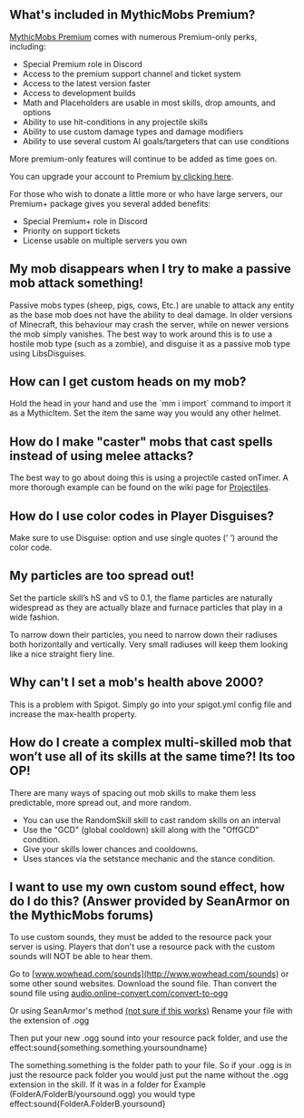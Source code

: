 What's included in MythicMobs Premium?
--------------------------------------

[MythicMobs
Premium](http://www.mythicmobs.net/index.php?account/upgrades) comes
with numerous Premium-only perks, including:

-   Special Premium role in Discord
-   Access to the premium support channel and ticket system
-   Access to the latest version faster
-   Access to development builds
-   Math and Placeholders are usable in most skills, drop amounts, and
    options
-   Ability to use hit-conditions in any projectile skills
-   Ability to use custom damage types and damage modifiers
-   Ability to use several custom AI goals/targeters that can use
    conditions

More premium-only features will continue to be added as time goes on.

You can upgrade your account to Premium [by clicking
here](http://www.mythicmobs.net/index.php?account/upgrades).

For those who wish to donate a little more or who have large servers,
our Premium+ package gives you several added benefits:

-   Special Premium+ role in Discord
-   Priority on support tickets
-   License usable on multiple servers you own

My mob disappears when I try to make a passive mob attack something!
----------------------------------------------------------

Passive mobs types (sheep, pigs, cows, Etc.) are unable to attack any entity as the base mob does not have the ability to deal damage. In older versions of Minecraft, this behaviour may crash the server, while on newer versions the mob simply vanishes. The best way to work around this is to use a hostile mob type (such as a zombie), and disguise it as a passive mob type using LibsDisguises.

How can I get custom heads on my mob?
-------------------------------------

Hold the head in your hand and use the \`mm i import\` command to import
it as a MythicItem. Set the item the same way you would any other
helmet.

How do I make "caster" mobs that cast spells instead of using melee attacks?
----------------------------------------------------------------------------

The best way to go about doing this is using a projectile casted onTimer. A more thorough example can be found on the wiki page for [Projectiles](/skills/mechanics/projectile).

How do I use color codes in Player Disguises?
---------------------------------------------

Make sure to use Disguise: option and use single quotes (‘ ‘) around the
color code.

My particles are too spread out!
--------------------------------

Set the particle skill’s hS and vS to 0.1, the flame particles are
naturally widespread as they are actually blaze and furnace particles
that play in a wide fashion.

To narrow down their particles, you need to narrow down their radiuses
both horizontally and vertically. Very small radiuses will keep them
looking like a nice straight fiery line.

Why can't I set a mob's health above 2000?
------------------------------------------

This is a problem with Spigot. Simply go into your spigot.yml config
file and increase the max-health property.

How do I create a complex multi-skilled mob that won’t use all of its skills at the same time?! Its too OP!
-----------------------------------------------------------------------------------------------------------

There are many ways of spacing out mob skills to make them less
predictable, more spread out, and more random.

-   You can use the RandomSkill skill to cast random skills on an
    interval
-   Use the "GCD" (global cooldown) skill along with the "OffGCD"
    condition.
-   Give your skills lower chances and cooldowns.
-   Uses stances via the setstance mechanic and the stance condition.

I want to use my own custom sound effect, how do I do this? (Answer provided by SeanArmor on the MythicMobs forums)
-------------------------------------------------------------------------------------------------------------------

To use custom sounds, they must be added to the resource pack your
server is using. Players that don't use a resource pack with the custom
sounds will NOT be able to hear them.

Go to [www.wowhead.com/sounds](http://www.wowhead.com/sounds) or some
other sound websites. Download the sound file. Than convert the sound
file using
[audio.online-convert.com/convert-to-ogg](http://audio.online-convert.com/convert-to-ogg)

Or using SeanArmor's method <u>(not sure if this works)</u> Rename your
file with the extension of .ogg

Then put your new .ogg sound into your resource pack folder, and use the
effect:sound{something.something.yoursoundname}

The something.something is the folder path to your file. So if your .ogg
is in just the resource pack folder you would just put the name without
the .ogg extension in the skill. If it was in a folder for Example
(FolderA/FolderB/yoursound.ogg) you would type
effect:sound{FolderA.FolderB.yoursound}